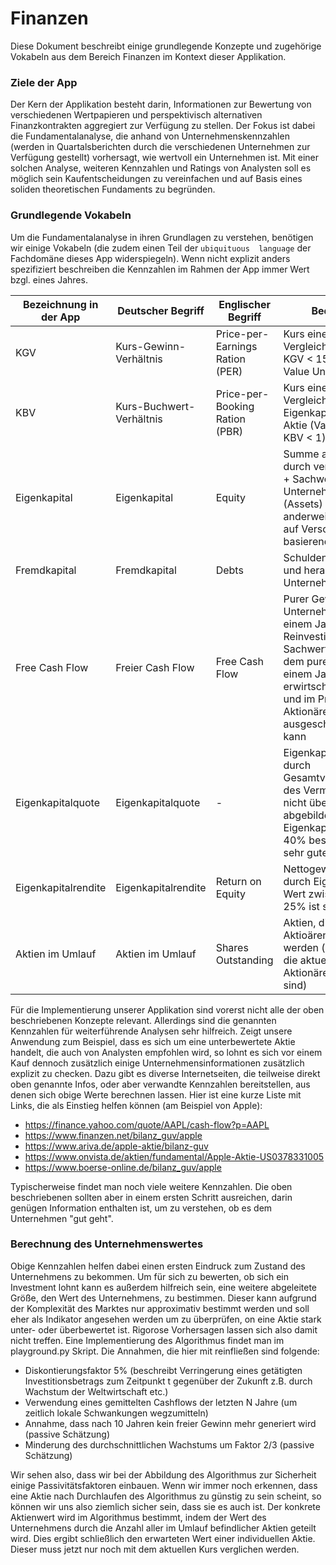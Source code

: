 # Finanzen

Diese Dokument beschreibt einige grundlegende Konzepte und zugehörige Vokabeln aus dem Bereich Finanzen
im Kontext dieser Applikation.

### Ziele der App

Der Kern der Applikation besteht darin, Informationen zur Bewertung von verschiedenen Wertpapieren und perspektivisch
alternativen Finanzkontrakten aggregiert zur Verfügung zu stellen. Der Fokus ist dabei die Fundamentalanalyse, die anhand
von Unternehmenskennzahlen (werden in Quartalsberichten durch die verschiedenen Unternehmen zur Verfügung gestellt) vorhersagt,
wie wertvoll ein Unternehmen ist. Mit einer solchen Analyse, weiteren Kennzahlen und Ratings von Analysten soll es möglich sein
Kaufentscheidungen zu vereinfachen und auf Basis eines soliden theoretischen Fundaments zu begründen.

### Grundlegende Vokabeln

Um die Fundamentalanalyse in ihren Grundlagen zu verstehen, benötigen wir einige Vokabeln (die zudem einen Teil der ```ubiquituous 
language``` der Fachdomäne dieses App widerspiegeln). Wenn nicht explizit anders spezifiziert beschreiben die Kennzahlen im Rahmen der 
App immer Wert bzgl. eines Jahres.

Bezeichnung in der App | Deutscher Begriff        | Englischer Begriff              | Bedeutung
---------------------- | ------------------------ | ------------------------------- | ---------
KGV                    | Kurs-Gewinn-Verhältnis   | Price-per-Earnings Ration (PER) | Kurs einer Aktie im Vergleich zum Gewinn; KGV < 15 indikativ für Value Unternehmen
KBV                    | Kurs-Buchwert-Verhältnis | Price-per-Booking Ration (PBR)  | Kurs einer Aktie im Vergleich zum Eigenkapital einer Aktie (Value entspricht KBV < 1)
Eigenkapital           | Eigenkapital             | Equity                          | Summe aus Kapital durch verkaufte Aktien + Sachwerte des Unternehmens (Assets) + anderweitiges nicht auf Verschuldung basierendes Kapital
Fremdkapital           | Fremdkapital             | Debts                           | Schulden aus Krediten und herausgegebenen Unternehmensanleihen
Free Cash Flow         | Freier Cash Flow         | Free Cash Flow                  | Purer Gewinn eines Unternehmens in einem Jahr - Reinvestitionen in Sachwerte; entspricht dem puren Wert der in einem Jahr erwirtschaftet wurde und im Prinzip an die Aktionäre ausgeschüttet werden kann
Eigenkapitalquote      | Eigenkapitalquote        | -                               | Eigenkapital geteilt durch Gesamtvermögen (Teil des Vermögens, der nicht über Schulden abgebildet wird); Eigenkapitalquote >= 40% beschreibt einen sehr guten Wert
Eigenkapitalrendite    | Eigenkapitalrendite      | Return on Equity                | Nettogewinn geteilt durch Eigenkapital; Wert zwisch 8% und 25% ist sehr gut
Aktien im Umlauf       | Aktien im Umlauf         | Shares Outstanding              | Aktien, die von Aktioären gehalten werden (also Aktien, die aktuell an Aktionäre verkauft sind)

Für die Implementierung unserer Applikation sind vorerst nicht alle der oben beschriebenen Konzepte relevant. Allerdings sind die genannten Kennzahlen für 
weiterführende Analysen sehr hilfreich. Zeigt unsere Anwendung zum Beispiel, dass es sich um eine unterbewertete Aktie handelt, die auch von Analysten empfohlen wird,
so lohnt es sich vor einem Kauf dennoch zusätzlich einige Unternehmensinformationen zusätzlich explizit zu checken. Dazu gibt es diverse Internetseiten,
die teilweise direkt oben genannte Infos, oder aber verwandte Kennzahlen bereitstellen, aus denen sich obige Werte berechnen lassen.
Hier ist eine kurze Liste mit Links, die als Einstieg helfen können (am Beispiel von Apple):    
- https://finance.yahoo.com/quote/AAPL/cash-flow?p=AAPL
- https://www.finanzen.net/bilanz_guv/apple
- https://www.ariva.de/apple-aktie/bilanz-guv
- https://www.onvista.de/aktien/fundamental/Apple-Aktie-US0378331005
- https://www.boerse-online.de/bilanz_guv/apple  

Typischerweise findet man noch viele weitere Kennzahlen. Die oben beschriebenen sollten aber in einem ersten Schritt ausreichen,
darin genügen Information enthalten ist, um zu verstehen, ob es dem Unternehmen "gut geht".

### Berechnung des Unternehmenswertes

Obige Kennzahlen helfen dabei einen ersten Eindruck zum Zustand des Unternehmens zu bekommen. Um für sich zu bewerten, ob sich ein Investment
lohnt kann es außerdem hilfreich sein, eine weitere abgeleitete Größe, den Wert des Unternehmens, zu bestimmen. Dieser kann
aufgrund der Komplexität des Marktes nur approximativ bestimmt werden und soll eher als Indikator angesehen werden um zu überprüfen,
on eine Aktie stark unter- oder überbewertet ist. Rigorose Vorhersagen lassen sich also damit nicht treffen.
Eine Implementierung des Algorithmus findet man im playground.py Skript. Die Annahmen, die hier mit reinfließen sind folgende:    
- Diskontierungsfaktor 5% (beschreibt Verringerung eines getätigten Investitionsbetrags zum Zeitpunkt t gegenüber der Zukunft z.B. durch Wachstum der Weltwirtschaft etc.)
- Verwendung eines gemittelten Cashflows der letzten N Jahre (um zeitlich lokale Schwankungen wegzumitteln)
- Annahme, dass nach 10 Jahren kein freier Gewinn mehr generiert wird (passive Schätzung)
- Minderung des durchschnittlichen Wachstums um Faktor 2/3 (passive Schätzung)

Wir sehen also, dass wir bei der Abbildung des Algorithmus zur Sicherheit einige Passivitätsfaktoren einbauen. Wenn wir immer noch erkennen, dass
eine Aktie nach Durchlaufen des Algorithmus zu günstig zu sein scheint, so können wir uns also ziemlich sicher sein, dass sie es auch ist.
Der konkrete Aktienwert wird im Algorithmus bestimmt, indem der Wert des Unternehmens durch die Anzahl aller im Umlauf befindlicher
Aktien geteilt wird. Dies ergibt schließlich den erwarteten Wert einer individuellen Aktie. Dieser muss jetzt nur noch mit dem aktuellen
Kurs verglichen werden.